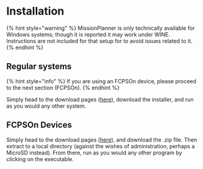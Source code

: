 # Installation

{% hint style="warning" %}
MissionPlanner is only technically available for Windows systems; though it is reported it may work under WINE. Instructions are not included for that setup for to avoid issues related to it.
{% endhint %}

## Regular systems

{% hint style="info" %}
If you are using an FCPSOn device, please proceed to the next section \(FCPSOn\).
{% endhint %}

Simply head to the download pages \([here](http://firmware.ardupilot.org/Tools/MissionPlanner/)\), download the installer, and run as you would any other system.

## FCPSOn Devices

Simply head to the download pages \([here](http://firmware.ardupilot.org/Tools/MissionPlanner/)\), and download the .zip file. Then extract to a local directory \(against the wishes of administration, perhaps a MicroSD instead\). From there, run as you would any other program by clicking on the executable.

